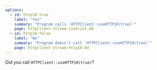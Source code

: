 ```yaml
---
options:
  - id: http10-true
    label: "Yes"
    summary: "Program calls `HTTPClient::useHTTP10(true)`"
    page: httpclient-stream-jsonlint.md
  - id: http10-false
    label: "No"
    summary: "Program doesn't call `HTTPClient::useHTTP10(true)`"
    page: httpclient-stream-http10.md
---
```


Did you call `HTTPClient::useHTTP10(true)`?